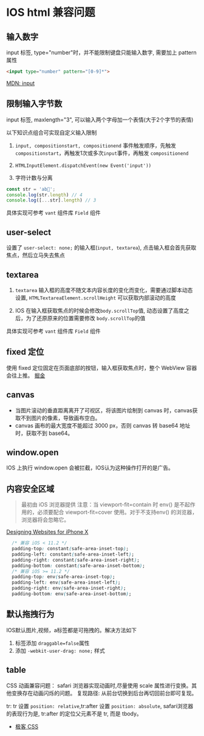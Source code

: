 # IOS html 兼容问题

## 输入数字
input 标签, type="number"时，并不能限制键盘只能输入数字, 需要加上 pattern 属性

```html
<input type="number" pattern="[0-9]*">
```

[MDN: input](https://developer.mozilla.org/zh-CN/docs/Web/HTML/Global_attributes/inputmode)


## 限制输入字节数
input 标签, maxlength="3", 可以输入两个字母加一个表情(大于2个字节的表情)

以下知识点组合可实现自定义输入限制

1. `input, compositionstart, compositionend` 事件触发顺序，先触发`compositionstart`，再触发1次或多次`input`事件，再触发 `compositionend`

2. `HTMLInputElement.dispatchEvent(new Event('input'))`

3. 字符计数与分离
```js
const str = 'ab🙂';
console.log(str.length) // 4
console.log([...str].length) // 3
```
具体实现可参考 `vant` 组件库 `Field` 组件



## user-select
设置了 `user-select: none;` 的输入框(`input, textarea`), 点击输入框会首先获取焦点，然后立马失去焦点


## textarea
1. `textarea` 输入框的高度不随文本内容长度的变化而变化，需要通过脚本动态设置, 
`HTMLTextareaElement.scrollHeight` 可以获取内部滚动的高度

2. IOS 在输入框获取焦点的时候会修改`body.scrollTop`值, 动态设置了高度之后，为了还原原来的位置需要修改
`body.scrollTop`的值

具体实现可参考 `vant` 组件库 `Field` 组件


## fixed 定位
使用 fixed 定位固定在页面底部的按钮，输入框获取焦点时，整个 WebView 容器会往上推。
[掘金](https://juejin.cn/post/6961757804491178014)


## canvas
- 当图片滚动的垂直距离离开了可视区，将该图片绘制到 canvas 时，canvas获取不到图片的像素，导致画布空白。
- canvas 画布的最大宽度不能超过 3000 px，否则 canvas 转 base64 地址时，获取不到 base64。


## window.open
IOS 上执行 window.open 会被拦截，IOS认为这种操作打开的是广告。


## 内容安全区域
> 最初由 iOS 浏览器提供
> 注意：当 viewport-fit=contain 时 env() 是不起作用的，必须要配合 viewport-fit=cover 使用。对于不支持env() 的浏览器，浏览器将会忽略它。

[Designing Websites for iPhone X](https://webkit.org/blog/7929/designing-websites-for-iphone-x/)
```css
  /* 兼容 iOS < 11.2 */
  padding-top: constant(safe-area-inset-top);
  padding-left: constant(safe-area-inset-left);
  padding-right: constant(safe-area-inset-right);
  padding-bottom: constant(safe-area-inset-bottom);
  /* 兼容 iOS >= 11.2 */
  padding-top: env(safe-area-inset-top);
  padding-left: env(safe-area-inset-left);
  padding-right: env(safe-area-inset-right);
  padding-bottom: env(safe-area-inset-bottom);
```

## 默认拖拽行为
IOS默认图片,视频，a标签都是可拖拽的。解决方法如下
1. 标签添加 `draggable=false`属性
2. 添加 `-webkit-user-drag: none;` 样式


## table
CSS 动画兼容问题：
safari 浏览器实现动画时,尽量使用 scale 属性进行变换。其他变换存在动画闪烁的问题。
复现路径: 从前台切换到后台再切回前台即可复现。

tr:
tr 设置 `position: relative`,tr:after 设置 `position: absolute`, safari浏览器的表现行为是, tr:after 的定位父元素不是 tr, 而是 tbody。

- [极客 CSS](https://geek-docs.com/css/css-top-articles/1011100_css_tables-2.html)
